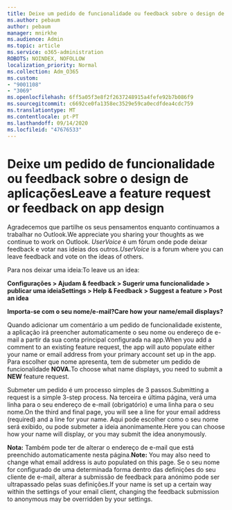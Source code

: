```yaml
---
title: Deixe um pedido de funcionalidade ou feedback sobre o design de aplicações
ms.author: pebaum
author: pebaum
manager: mnirkhe
ms.audience: Admin
ms.topic: article
ms.service: o365-administration
ROBOTS: NOINDEX, NOFOLLOW
localization_priority: Normal
ms.collection: Adm_O365
ms.custom:
- "9001108"
- "3069"
ms.openlocfilehash: 6ff5a05f3e8f2f2637248915a4fefe92b7b086f9
ms.sourcegitcommit: c6692ce0fa1358ec3529e59ca0ecdfdea4cdc759
ms.translationtype: MT
ms.contentlocale: pt-PT
ms.lasthandoff: 09/14/2020
ms.locfileid: "47676533"
---
```

# <a name="leave-a-feature-request-or-feedback-on-app-design"></a><span data-ttu-id="9a820-102">Deixe um pedido de funcionalidade ou feedback sobre o design de aplicações</span><span class="sxs-lookup"><span data-stu-id="9a820-102">Leave a feature request or feedback on app design</span></span>

<span data-ttu-id="9a820-103">Agradecemos que partilhe os seus pensamentos enquanto continuamos a trabalhar no Outlook.</span><span class="sxs-lookup"><span data-stu-id="9a820-103">We appreciate you sharing your thoughts as we continue to work on Outlook.</span></span> <span data-ttu-id="9a820-104">*UserVoice* é um fórum onde pode deixar feedback e votar nas ideias dos outros.</span><span class="sxs-lookup"><span data-stu-id="9a820-104">*UserVoice* is a forum where you can leave feedback and vote on the ideas of others.</span></span>  

<span data-ttu-id="9a820-105">Para nos deixar uma ideia:</span><span class="sxs-lookup"><span data-stu-id="9a820-105">To leave us an idea:</span></span> 

<span data-ttu-id="9a820-106">**Configurações > Ajudam & feedback > Sugerir uma funcionalidade > publicar uma ideia**</span><span class="sxs-lookup"><span data-stu-id="9a820-106">**Settings > Help & Feedback > Suggest a feature > Post an idea**</span></span> 

<span data-ttu-id="9a820-107">**Importa-se com o seu nome/e-mail?**</span><span class="sxs-lookup"><span data-stu-id="9a820-107">**Care how your name/email displays?**</span></span>

<span data-ttu-id="9a820-108">Quando adicionar um comentário a um pedido de funcionalidade existente, a aplicação irá preencher automaticamente o seu nome ou endereço de e-mail a partir da sua conta principal configurada na app.</span><span class="sxs-lookup"><span data-stu-id="9a820-108">When you add a comment to an existing feature request, the app will auto populate either your name or email address from your primary account set up in the app.</span></span> <span data-ttu-id="9a820-109">Para escolher que nome apresenta, tem de submeter um pedido de funcionalidade **NOVA.**</span><span class="sxs-lookup"><span data-stu-id="9a820-109">To choose what name displays, you need to submit a **NEW** feature request.</span></span> 

<span data-ttu-id="9a820-110">Submeter um pedido é um processo simples de 3 passos.</span><span class="sxs-lookup"><span data-stu-id="9a820-110">Submitting a request is a simple 3-step process.</span></span> <span data-ttu-id="9a820-111">Na terceira e última página, verá uma linha para o seu endereço de e-mail (obrigatório) e uma linha para o seu nome.</span><span class="sxs-lookup"><span data-stu-id="9a820-111">On the third and final page, you will see a line for your email address (required) and a line for your name.</span></span> <span data-ttu-id="9a820-112">Aqui pode escolher como o seu nome será exibido, ou pode submeter a ideia anonimamente.</span><span class="sxs-lookup"><span data-stu-id="9a820-112">Here you can choose how your name will display, or you may submit the idea anonymously.</span></span> 

<span data-ttu-id="9a820-113">**Nota:** Também pode ter de alterar o endereço de e-mail que está preenchido automaticamente nesta página.</span><span class="sxs-lookup"><span data-stu-id="9a820-113">**Note:** You may also need to change what email address is auto populated on this page.</span></span> <span data-ttu-id="9a820-114">Se o seu nome for configurado de uma determinada forma dentro das definições do seu cliente de e-mail, alterar a submissão de feedback para anónimo pode ser ultrapassado pelas suas definições.</span><span class="sxs-lookup"><span data-stu-id="9a820-114">If your name is set up a certain way within the settings of your email client, changing the feedback submission to anonymous may be overridden by your settings.</span></span> 
